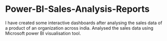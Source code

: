 # Power-BI-Sales-Analysis-Reports

I have created some interactive dashboards after analysing the sales data of a product of an organization across india. Analysed the sales data using Microsoft power BI visualisation tool.

